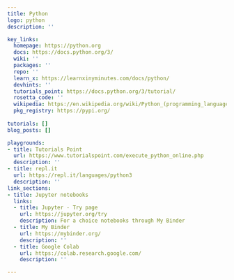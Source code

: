 ```yaml
---
title: Python
logo: python
description: ''

key_links:
  homepage: https://python.org
  docs: https://docs.python.org/3/
  wiki: ''
  packages: ''
  repo: ''
  learn_x: https://learnxinyminutes.com/docs/python/
  devhints: ''
  tutorials_point: https://docs.python.org/3/tutorial/
  rosetta_code: ''
  wikipedia: https://en.wikipedia.org/wiki/Python_(programming_language)
  pkg_registry: https://pypi.org/
  
tutorials: []
blog_posts: []

playgrounds:
- title: Tutorials Point
  url: https://www.tutorialspoint.com/execute_python_online.php
  description: ''
- title: repl.it
  url: https://repl.it/languages/python3
  description: ''
link_sections:
- title: Jupyter notebooks
  links:
  - title: Jupyter - Try page
    url: https://jupyter.org/try
    description: For a choice notebooks through My Binder
  - title: My Binder
    url: https://mybinder.org/
    description: ''
  - title: Google Colab
    url: https://colab.research.google.com/
    description: ''

---
```

